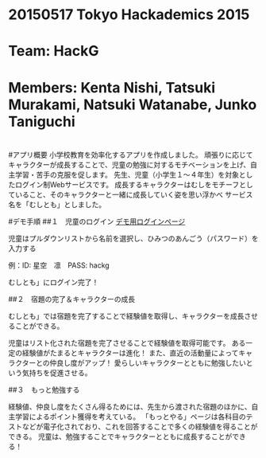 #
# 20150517 Tokyo Hackademics 2015
# Team: HackG
# Members: Kenta Nishi, Tatsuki Murakami, Natsuki Watanabe, Junko Taniguchi
#

#アプリ概要
小学校教育を効率化するアプリを作成しました。
頑張りに応じてキャラクターが成長することで、児童の勉強に対するモチベーションを上げ、自主学習・苦手の克服を促します。
先生、児童（小学生１〜４年生）を対象としたログイン制Webサービスです。
成長するキャラクターはむしをモチーフとしていること、そのキャラクターと一緒に成長していく姿を思い浮かべ
サービス名を「むしとも」としました。


#デモ手順
##１　児童のログイン
[デモ用ログインページ](http://tokyo-hackademics.github.io/hackg/app/student-login.html?class=class-2xjihrso)
    
児童はプルダウンリストから名前を選択し、ひみつのあんごう（パスワード）を入力する

例：ID: 星空　凛　PASS: hackg

むしとも」にログイン完了！
   
##２　宿題の完了＆キャラクターの成長

むしとも」では宿題を完了することで経験値を取得し、キャラクターを成長させることができる。

児童はリスト化された宿題を完了させることで経験値を取得可能です。
ある一定の経験値がたまるとキャラクターは進化！
また、直近の活動量によってキャラクターとの仲良し度がアップ！
愛らしいキャラクターとともに勉強したいという気持ちを促進させる。

##３　もっと勉強する

経験値、仲良し度をたくさん得るためには、先生から渡された宿題のほかに、自主学習によるポイント獲得を考えている。
「もっとやる」ページは各科目のテストなどが電子化されており、これを回答することで多くの経験値を得ることができる。
児童は、勉強することでキャラクターとともに成長することができる！

